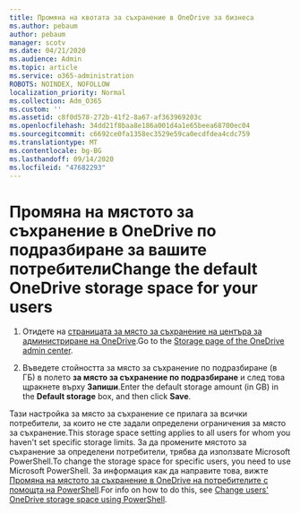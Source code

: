 ```yaml
---
title: Промяна на квотата за съхранение в OneDrive за бизнеса
ms.author: pebaum
author: pebaum
manager: scotv
ms.date: 04/21/2020
ms.audience: Admin
ms.topic: article
ms.service: o365-administration
ROBOTS: NOINDEX, NOFOLLOW
localization_priority: Normal
ms.collection: Adm_O365
ms.custom: ''
ms.assetid: c8f0d578-272b-41f2-8a67-af363969203c
ms.openlocfilehash: 34dd21f8baa8e186a001d4a1e65beea68700ec04
ms.sourcegitcommit: c6692ce0fa1358ec3529e59ca0ecdfdea4cdc759
ms.translationtype: MT
ms.contentlocale: bg-BG
ms.lasthandoff: 09/14/2020
ms.locfileid: "47682293"
---
```

# <a name="change-the-default-onedrive-storage-space-for-your-users"></a><span data-ttu-id="c7508-102">Промяна на мястото за съхранение в OneDrive по подразбиране за вашите потребители</span><span class="sxs-lookup"><span data-stu-id="c7508-102">Change the default OneDrive storage space for your users</span></span>

1. <span data-ttu-id="c7508-103">Отидете на [страницата за място за съхранение на центъра за администриране на OneDrive](https://admin.onedrive.com/?v=StorageSettings).</span><span class="sxs-lookup"><span data-stu-id="c7508-103">Go to the [Storage page of the OneDrive admin center](https://admin.onedrive.com/?v=StorageSettings).</span></span>
    
2. <span data-ttu-id="c7508-104">Въведете стойността за място за съхранение по подразбиране (в ГБ) в полето **за място за съхранение по подразбиране** и след това щракнете върху **Запиши**.</span><span class="sxs-lookup"><span data-stu-id="c7508-104">Enter the default storage amount (in GB) in the **Default storage** box, and then click **Save**.</span></span>
    
<span data-ttu-id="c7508-105">Тази настройка за място за съхранение се прилага за всички потребители, за които не сте задали определени ограничения за място за съхранение.</span><span class="sxs-lookup"><span data-stu-id="c7508-105">This storage space setting applies to all users for whom you haven't set specific storage limits.</span></span> <span data-ttu-id="c7508-106">За да промените мястото за съхранение за определени потребители, трябва да използвате Microsoft PowerShell.</span><span class="sxs-lookup"><span data-stu-id="c7508-106">To change the storage space for specific users, you need to use Microsoft PowerShell.</span></span> <span data-ttu-id="c7508-107">За информация как да направите това, вижте [Промяна на мястото за съхранение в OneDrive на потребителите с помощта на PowerShell](https://go.microsoft.com/fwlink/?linkid=866402).</span><span class="sxs-lookup"><span data-stu-id="c7508-107">For info on how to do this, see [Change users' OneDrive storage space using PowerShell](https://go.microsoft.com/fwlink/?linkid=866402).</span></span>
  

